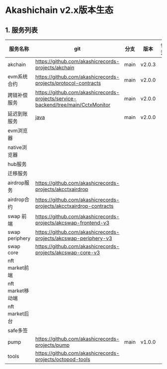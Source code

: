 # Akashichain v2.x版本生态

## 1. 服务列表
| 服务名称 | git | 分支 | 版本 | 备注 |
| ---- | ---- | ---- | ---- | ---- |
| akchain| https://github.com/akashicrecords-projects/akchain | main | v2.0.3 | |
| evm系统合约 | https://github.com/akashicrecords-projects/protocol-contracts | main | v2.0.0 | |
| 跨链补偿服务 |https://github.com/akashicrecords-projects/service-backend/tree/main/CctxMonitor| main | v2.0.0 | |
| 延迟到账服务 |[ java](https://github.com/akashicrecords-projects/service-backend/tree/main/VestingMonitor)| main | v2.0.0 | |
| evm浏览器| | | | |
| native浏览器| | | | |
| hub服务| | | | |
| 迁移服务 | | | | |
| airdrop服务 | https://github.com/akashicrecords-projects/akcctxairdrop | | | |
| airdrop合约 | https://github.com/akashicrecords-projects/akcctxairdrop-contracts | | | |
| swap 前端| https://github.com/akashicrecords-projects/akcswap-frontend-v3 | | | |
| swap periphery | https://github.com/akashicrecords-projects/akcswap-periphery-v3 | | | |
| swap core | https://github.com/akashicrecords-projects/akcswap-core-v3 | | | |
| nft market前端 | | | | |
| nft market移动端 | | | | |
| nft market后台 | | | | |
| safe多签 | | | | |
| pump | https://github.com/akashicrecords-projects/pump | main | v1.0.0 | |
| tools | https://github.com/akashicrecords-projects/octopod-tools | | | |





